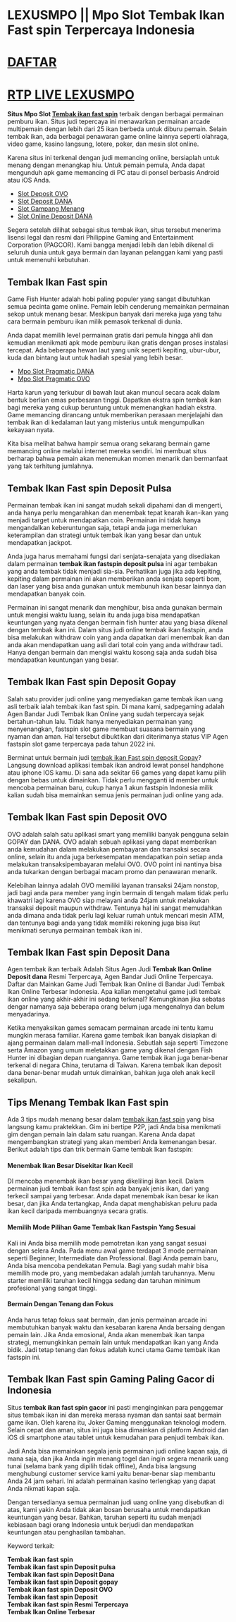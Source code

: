 LEXUSMPO || Mpo Slot Tembak Ikan Fast spin Terpercaya Indonesia
===============================================================

[DAFTAR](https://rebrand.ly/GainHero404Lexus)
=============================================

[RTP LIVE LEXUSMPO](https://rebrand.ly/RTPLexus)
================================================

**Situs Mpo Slot [Tembak ikan fast spin](https://atom.io/themes/tembak-ikan-fast-spin-terpercaya)** terbaik dengan berbagai permainan pemburu ikan. Situs judi tepercaya ini menawarkan permainan arcade multipemain dengan lebih dari 25 ikan berbeda untuk diburu pemain. Selain tembak ikan, ada berbagai penawaran game online lainnya seperti olahraga, video game, kasino langsung, lotere, poker, dan mesin slot online.

Karena situs ini terkenal dengan judi memancing online, bersiaplah untuk menang dengan menangkap hiu. Untuk pemain pemula, Anda dapat mengunduh apk game memancing di PC atau di ponsel berbasis Android atau iOS Anda.

*   [Slot Deposit OVO](https://flefacile.fr/community/profile/slot-deposit-via-ovo)
*   [Slot Deposit DANA](https://eurotugowners.com/community/profile/slot-deposit-dana/)
*   [Slot Gampang Menang](https://hitnmix.com/community/profile/situs-judi-slot-online/)
*   [Slot Online Deposit DANA](http://302948.vps.tornado.no/uploads/user/2022-05-13-093349.024017slot-deposit-dana.html)

Segera setelah dilihat sebagai situs tembak ikan, situs tersebut menerima lisensi legal dan resmi dari Philippine Gaming and Entertainment Corporation (PAGCOR). Kami bangga menjadi lebih dan lebih dikenal di seluruh dunia untuk gaya bermain dan layanan pelanggan kami yang pasti untuk memenuhi kebutuhan.

Tembak Ikan Fast spin
---------------------

Game Fish Hunter adalah hobi paling populer yang sangat dibutuhkan semua pecinta game online. Pemain lebih cenderung memainkan permainan sekop untuk menang besar. Meskipun banyak dari mereka juga yang tahu cara bermain pemburu ikan milik pemasok terkenal di dunia.

Anda dapat memilih level permainan gratis dari pemula hingga ahli dan kemudian menikmati apk mode pemburu ikan gratis dengan proses instalasi tercepat. Ada beberapa hewan laut yang unik seperti kepiting, ubur-ubur, kuda dan bintang laut untuk hadiah spesial yang lebih besar.

*   [Mpo Slot Pragmatic DANA](https://atom.io/themes/mpo-slot-online-pragmatic-dana)
*   [Mpo Slot Pragmatic OVO](https://atom.io/themes/mpo-slot-online-pragmatic-ovo)

Harta karun yang terkubur di bawah laut akan muncul secara acak dalam bentuk berlian emas perbesaran tinggi. Dapatkan ekstra spin tembak ikan bagi mereka yang cukup beruntung untuk memenangkan hadiah ekstra. Game memancing dirancang untuk memberikan perasaan menjelajahi dan tembak ikan di kedalaman laut yang misterius untuk mengumpulkan kekayaan nyata.

Kita bisa melihat bahwa hampir semua orang sekarang bermain game memancing online melalui internet mereka sendiri. Ini membuat situs berharap bahwa pemain akan menemukan momen menarik dan bermanfaat yang tak terhitung jumlahnya.

Tembak Ikan Fast spin Deposit Pulsa
-----------------------------------

Permainan tembak ikan ini sangat mudah sekali dipahami dan di mengerti, anda hanya perlu mengarahkan dan menembak tepat kearah ikan-ikan yang menjadi target untuk mendapatkan coin. Permainan ini tidak hanya mengandalkan keberuntungan saja, tetapi anda juga memerlukan keterampilan dan strategi untuk tembak ikan yang besar dan untuk mendapatkan jackpot.

Anda juga harus memahami fungsi dari senjata-senajata yang disediakan dalam permainan **tembak ikan fastspin deposit pulsa** ini agar tembakan yang anda tembak tidak menjadi sia-sia. Perhatikan juga jika ada kepiting, kepiting dalam permainan ini akan memberikan anda senjata seperti bom, dan laser yang bisa anda gunakan untuk membunuh ikan besar lainnya dan mendapatkan banyak coin.

Permainan ini sangat menarik dan menghibur, bisa anda gunakan bermain untuk mengisi waktu luang, selain itu anda juga bisa mendapatkan keuntungan yang nyata dengan bermain fish hunter atau yang biasa dikenal dengan tembak ikan ini. Dalam situs judi online tembak ikan fastspin, anda bisa melakukan withdraw coin yang anda dapatkan dari menembak ikan dan anda akan mendapatkan uang asli dari total coin yang anda withdraw tadi. Hanya dengan bermain dan mengisi waktu kosong saja anda sudah bisa mendapatkan keuntungan yang besar.

Tembak Ikan Fast spin Deposit Gopay
-----------------------------------

Salah satu provider judi online yang menyediakan game tembak ikan uang asli terbaik ialah tembak ikan fast spin. Di mana kami, sadpegaming adalah Agen Bandar Judi Tembak Ikan Online yang sudah terpercaya sejak bertahun-tahun lalu. Tidak hanya menyediakan permainan yang menyenangkan, fastspin slot game membuat suasana bermain yang nyaman dan aman. Hal tersebut dibuktikan dari diterimanya status VIP Agen fastspin slot game terpercaya pada tahun 2022 ini.

Berminat untuk bermain judi [tembak ikan Fast spin deposit Gopay](https://atom.io/themes/tembak-ikan-fast-spin-terpercaya)? Langsung download aplikasi tembak ikan android lewat ponsel handphone atau iphone IOS kamu. Di sana ada sekitar 66 games yang dapat kamu pilih dengan bebas untuk dimainkan. Tidak perlu mengganti id member untuk mencoba permainan baru, cukup hanya 1 akun fastspin Indonesia milik kalian sudah bisa memainkan semua jenis permainan judi online yang ada.

Tembak Ikan Fast spin Deposit OVO
---------------------------------

OVO adalah salah satu aplikasi smart yang memiliki banyak pengguna selain GOPAY dan DANA. OVO adalah sebuah aplikasi yang dapat memberikan anda kemudahan dalam melakukan pembayaran dan transaksi secara online, selain itu anda juga berkesempatan mendapatkan poin setiap anda melakukan transaksipembayaran melalui OVO. OVO point ini nantinya bisa anda tukarkan dengan berbagai macam promo dan penawaran menarik.

Kelebihan lainnya adalah OVO memiliki layanan transaksi 24jam nonstop, jadi bagi anda para member yang ingin bermain di tengah malam tidak perlu khawatri lagi karena OVO siap melayani anda 24jam untuk melakukan transaksi deposit maupun withdraw. Tentunya hal ini sangat memudahkan anda dimana anda tidak perlu lagi keluar rumah untuk mencari mesin ATM, dan tentunya bagi anda yang tidak memiliki rekening juga bisa ikut menikmati serunya permainan tembak ikan ini.

Tembak Ikan Fast spin Deposit Dana
----------------------------------

Agen tembak ikan terbaik Adalah Situs Agen Judi **Tembak Ikan Online Deposit dana** Resmi Terpercaya, Agen Bandar Judi Online Terpercaya. Daftar dan Mainkan Game Judi Tembak Ikan Online di Bandar Judi Tembak Ikan Online Terbesar Indonesia. Apa kalian mengetahui game judi tembak ikan online yang akhir-akhir ini sedang terkenal? Kemungkinan jika sebatas dengar namanya saja beberapa orang belum juga mengenalnya dan belum menyadarinya.

Ketika menyaksikan games semacam permainan arcade ini tentu kamu mungkin merasa familiar. Karena game tembak ikan banyak disiapkan di ajang permainan dalam mall-mall Indonesia. Sebutlah saja seperti Timezone serta Amazon yang umum meletakkan game yang dikenal dengan Fish Hunter ini dibagian depan ruangannya. Game tembak ikan juga benar-benar terkenal di negara China, terutama di Taiwan. Karena tembak ikan deposit dana benar-benar mudah untuk dimainkan, bahkan juga oleh anak kecil sekalipun.

Tips Menang Tembak Ikan Fast spin
---------------------------------

Ada 3 tips mudah menang besar dalam [tembak ikan fast spin](https://atom.io/themes/tembak-ikan-fast-spin-terpercaya) yang bisa langsung kamu praktekkan. Gim ini bertipe P2P, jadi Anda bisa menikmati gim dengan pemain lain dalam satu ruangan. Karena Anda dapat mengembangkan strategi yang akan memberi Anda kemenangan besar. Berikut adalah tips dan trik bermain Game tembak Ikan fastspin:

#### Menembak Ikan Besar Disekitar Ikan Kecil

DI mencoba menembak ikan besar yang dikelilingi ikan kecil. Dalam permainan judi tembak ikan fast spin ada banyak jenis ikan, dari yang terkecil sampai yang terbesar. Anda dapat menembak ikan besar ke ikan besar, dan jika Anda tertangkap, Anda dapat menghabiskan peluru pada ikan kecil daripada membuangnya secara gratis.

#### Memilih Mode Pilihan Game Tembak Ikan Fastspin Yang Sesuai

Kali ini Anda bisa memilih mode pemotretan ikan yang sangat sesuai dengan selera Anda. Pada menu awal game terdapat 3 mode permainan seperti Beginner, Intermediate dan Professional. Bagi Anda pemain baru, Anda bisa mencoba pendekatan Pemula. Bagi yang sudah mahir bisa memilih mode pro, yang membedakan adalah jumlah taruhannya. Menu starter memiliki taruhan kecil hingga sedang dan taruhan minimum profesional yang sangat tinggi.

#### Bermain Dengan Tenang dan Fokus

Anda harus tetap fokus saat bermain, dan jenis permainan arcade ini membutuhkan banyak waktu dan kesabaran karena Anda bersaing dengan pemain lain. Jika Anda emosional, Anda akan menembak ikan tanpa strategi, memungkinkan pemain lain untuk mendapatkan ikan yang Anda bidik. Jadi tetap tenang dan fokus adalah kunci utama Game tembak ikan fastspin ini.

Tembak Ikan Fast spin Gaming Paling Gacor di Indonesia
------------------------------------------------------

Situs **tembak ikan fast spin gacor** ini pasti menginginkan para penggemar situs tembak ikan ini dan mereka merasa nyaman dan santai saat bermain game ikan. Oleh karena itu, Joker Gaming menggunakan teknologi modern. Selain cepat dan aman, situs ini juga bisa dimainkan di platform Android dan iOS di smartphone atau tablet untuk kemudahan para penjudi tembak ikan.

Jadi Anda bisa memainkan segala jenis permainan judi online kapan saja, di mana saja, dan jika Anda ingin menang togel dan ingin segera menarik uang tunai (selama bank yang dipilih tidak offline), Anda bisa langsung menghubungi customer service kami yaitu benar-benar siap membantu Anda 24 jam sehari. Ini adalah permainan kasino terlengkap yang dapat Anda nikmati kapan saja.

Dengan tersedianya semua permainan judi uang online yang disebutkan di atas, kami yakin Anda tidak akan bosan berusaha untuk mendapatkan keuntungan yang besar. Bahkan, taruhan seperti itu sudah menjadi kebiasaan bagi orang Indonesia untuk berjudi dan mendapatkan keuntungan atau penghasilan tambahan.

Keyword terkait:

**Tembak ikan fast spin**  
**Tembak ikan fast spin Deposit pulsa**  
**Tembak ikan fast spin Deposit Dana**  
**Tembak ikan fast spin Deposit gopay**  
**Tembak ikan fast spin Deposit OVO**  
**Tembak ikan fast spin Deposit**  
**Tembak ikan fast spin Resmi Terpercaya**  
**Tembak Ikan Online Terbesar**